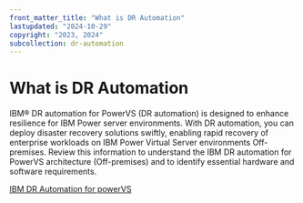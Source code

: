 ```yaml
---
front_matter_title: "What is DR Automation"
lastupdated: "2024-10-29"
copyright: "2023, 2024"
subcollection: dr-automation
---
```

# What is DR Automation

IBM® DR automation for PowerVS (DR automation) is designed to enhance resilience for IBM Power server environments. With DR automation, you can deploy disaster recovery solutions swiftly, enabling rapid recovery of enterprise workloads on IBM Power Virtual Server environments Off-premises.
Review this information to understand the IBM DR automation for PowerVS architecture (Off-premises) and to identify essential hardware and software requirements.

[IBM DR Automation for powerVS](architecture-dr-automation)
